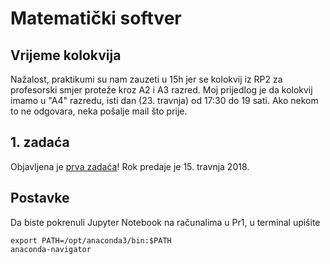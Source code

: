 # Matematički softver

## Vrijeme kolokvija

Nažalost, praktikumi su nam zauzeti u 15h jer se kolokvij iz RP2 za profesorski smjer proteže kroz A2 i A3 razred.
Moj prijedlog je da kolokvij imamo u "A4" razredu, isti dan (23. travnja) od 17:30 do 19 sati.
Ako nekom to ne odgovara, neka pošalje mail što prije.

## 1. zadaća

Objavljena je [prva zadaća](https://github.com/vedgar/ms/blob/master/1.%20zada%C4%87a.md)!
Rok predaje je 15. travnja 2018.

## Postavke

Da biste pokrenuli Jupyter Notebook na računalima u Pr1, u terminal upišite

    export PATH=/opt/anaconda3/bin:$PATH
    anaconda-navigator
